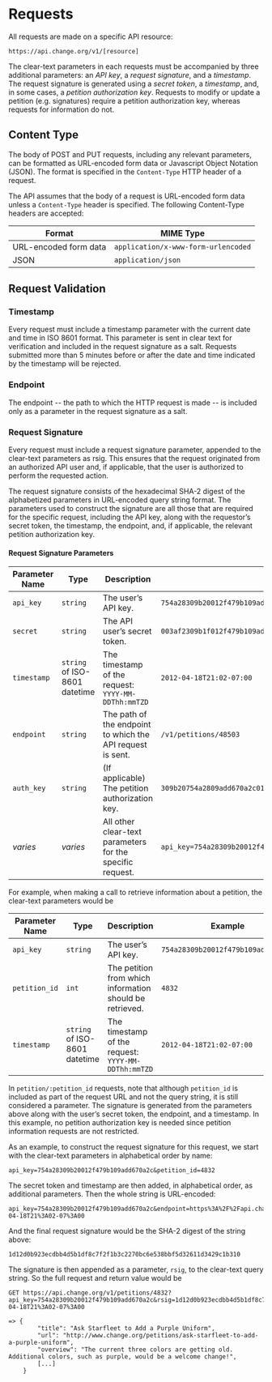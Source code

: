 # Requests

All requests are made on a specific API resource:

    https://api.change.org/v1/[resource]

The clear-text parameters in each requests must be accompanied by three
additional parameters: an _API key_, a _request signature_, and a _timestamp_.
The request signature is generated using a _secret token_, a _timestamp_, and,
in some cases, a _petition authorization key_. Requests to modify or update a
petition (e.g. signatures) require a petition authorization key, whereas
requests for information do not.

## Content Type

The body of POST and PUT requests, including any relevant parameters, can be
formatted as URL-encoded form data or Javascript Object Notation (JSON). The
format is specified in the `Content-Type` HTTP header of a request.

The API assumes that the body of a request is URL-encoded form data unless a
`Content-Type` header is specified. The following Content-Type headers are
accepted:

<table>
    <thead>
        <th>Format</th>
        <th>MIME Type</th>
    </thead>
    <tbody>
        <tr>
            <td>URL-encoded form data</td>
            <td><code>application/x-www-form-urlencoded</code></td>
        </tr>
        <tr>
            <td>JSON</td>
            <td><code>application/json</code></td>
        </tr>
    </tbody>
</table>

## Request Validation

### Timestamp

Every request must include a timestamp parameter with the current date and time
in ISO 8601 format. This parameter is sent in clear text for verification
and included in the request signature as a salt. Requests submitted more than 5
minutes before or after the date and time indicated by the timestamp will be
rejected.

### Endpoint

The endpoint -- the path to which the HTTP request is made -- is included only
as a parameter in the request signature as a salt.

### Request Signature

Every request must include a request signature parameter, appended to the
clear-text parameters as rsig. This ensures that the request originated from an
authorized API user and, if applicable, that the user is authorized to perform
the requested action.

The request signature consists of the hexadecimal SHA-2 digest of the
alphabetized parameters in URL-encoded query string format. The parameters used
to construct the signature are all those that are required for the specific
request, including the API key, along with the requestor’s secret token, the
timestamp, the endpoint, and, if applicable, the relevant petition authorization
key.

#### Request Signature Parameters
<table>
    <thead>
        <th>Parameter Name</th>
        <th>Type</th>
        <th>Description</th>
        <th>Example</th>
    </thead>
    <tbody>
        <tr>
            <td><code>api_key</code></td>
            <td><code>string</code></td>
            <td>The user’s API key.</td>
            <td><code>754a28309b20012f479b109add670a2c</code></td>
        </tr>
        <tr>
            <td><code>secret</code></td>
            <td><code>string</code></td>
            <td>The API user’s secret token.</td>
            <td><code>003af2309b1f012f479b109add670a2c</code></td>
        </tr>
        <tr>
            <td><code>timestamp</code></td>
            <td><code>string</code> of ISO-8601 datetime</td>
            <td>
                The timestamp of the request:
                <code>YYYY-MM-DDThh:mmTZD</code>
            </td>
            <td><code>2012-04-18T21:02-07:00</code></td>
        </tr>
        <tr>
            <td><code>endpoint</code></td>
            <td><code>string</code></td>
            <td>The path of the endpoint to which the API request is sent.</td>
            <td><code>/v1/petitions/48503</code></td>
        </tr>
        <tr>
            <td><code>auth_key</code></td>
            <td><code>string</code></td>
            <td>(If applicable) The petition authorization key.</td>
            <td><code>309b20754a2809add670a2c012f479b1</code></td>
        </tr>
        <tr>
            <td><em>varies</em></td>
            <td><em>varies</em></td>
            <td>All other clear-text parameters for the specific request.</td>
            <td><code>api_key=754a28309b20012f479b109add670a2c&amp;page=2&amp;page_size=10&amp;petition_id=4832</code></td>
        </tr>
    </tbody>
</table>

For example, when making a call to retrieve information about a petition, the
clear-text parameters would be

<table>
    <thead>
        <th>Parameter Name</th>
        <th>Type</th>
        <th>Description</th>
        <th>Example</th>
    </thead>
    <tbody>
        <tr>
            <td><code>api_key</code></td>
            <td><code>string</code></td>
            <td>The user’s API key.</td>
            <td><code>754a28309b20012f479b109add670a2c</code></td>
        </tr>
        <tr>
            <td><code>petition_id</code></td>
            <td><code>int</code></td>
            <td>The petition from which information should be retrieved.</td>
            <td><code>4832</code></td>
        </tr>
        <tr>
            <td><code>timestamp</code></td>
            <td><code>string</code> of ISO-8601 datetime</td>
            <td>The timestamp of the request: <code>YYYY-MM-DDThh:mmTZD</code></td>
            <td><code>2012-04-18T21:02-07:00</code></td>
        </tr>
    </tbody>
</table>  

In `petition/:petition_id` requests, note that although `petition_id` is
included as part of the request URL and not the query string, it is still
considered a parameter. The signature is generated from the parameters above
along with the user’s secret token, the endpoint, and a timestamp. In this
example, no petition authorization key is needed since petition information
requests are not restricted.

As an example, to construct the request signature for this request, we start
with the clear-text parameters in alphabetical order by name:

    api_key=754a28309b20012f479b109add670a2c&petition_id=4832

The secret token and timestamp are then added, in alphabetical order, as
additional parameters. Then the whole string is URL-encoded:

    api_key=754a28309b20012f479b109add670a2c&endpoint=https%3A%2F%2Fapi.change.org%2Fv1%2Fpetitions%2F48503&petition_id=4832&secret=003af2309b1f012f479b109add670a2c&timestamp=2012-04-18T21%3A02-07%3A00

And the final request signature would be the SHA-2 digest of the string
above:

    1d12d0b923ecdbb4d5b1df8c7f2f1b3c2270bc6e538bbf5d32611d3429c1b310

The signature is then appended as a parameter, `rsig`, to the clear-text query
string. So the full request and return value would be

    GET https://api.change.org/v1/petitions/4832?api_key=754a28309b20012f479b109add670a2c&rsig=1d12d0b923ecdbb4d5b1df8c7f2f1b3c2270bc6e538bbf5d32611d3429c1b310&timestamp=2012-04-18T21%3A02-07%3A00

    => {    
            "title": "Ask Starfleet to Add a Purple Uniform",
            "url": "http://www.change.org/petitions/ask-starfleet-to-add-a-purple-uniform",
            "overview": "The current three colors are getting old. Additional colors, such as purple, would be a welcome change!",
            [...]
        }
